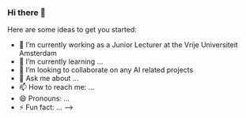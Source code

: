 ### Hi there 👋

Here are some ideas to get you started:

- 🔭 I’m currently working as a Junior Lecturer at the Vrije Universiteit Amsterdam
- 🌱 I’m currently learning ...
- 👯 I’m looking to collaborate on any AI related projects
- 💬 Ask me about ...
- 📫 How to reach me: ...
- 😄 Pronouns: ...
- ⚡ Fun fact: ...
-->
